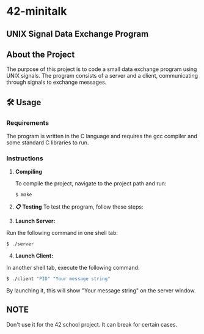 # 42-minitalk
## UNIX Signal Data Exchange Program

## About the Project

The purpose of this project is to code a small data exchange program using UNIX signals. The program consists of a server and a client, communicating through signals to exchange messages.

## 🛠️ Usage

### Requirements

The program is written in the C language and requires the gcc compiler and some standard C libraries to run.

### Instructions

1. **Compiling**

   To compile the project, navigate to the project path and run:

   ```bash
   $ make
   ```
2. **📋 Testing**
To test the program, follow these steps:

3. **Launch Server:**

Run the following command in one shell tab:

```bash
$ ./server
```

4. **Launch Client:**

In another shell tab, execute the following command:

```bash
$ ./client "PID" "Your message string"
```

By launching it, this will show "Your message string" on the server window.

## NOTE
Don't use it for the 42 school project. It can break for certain cases.

